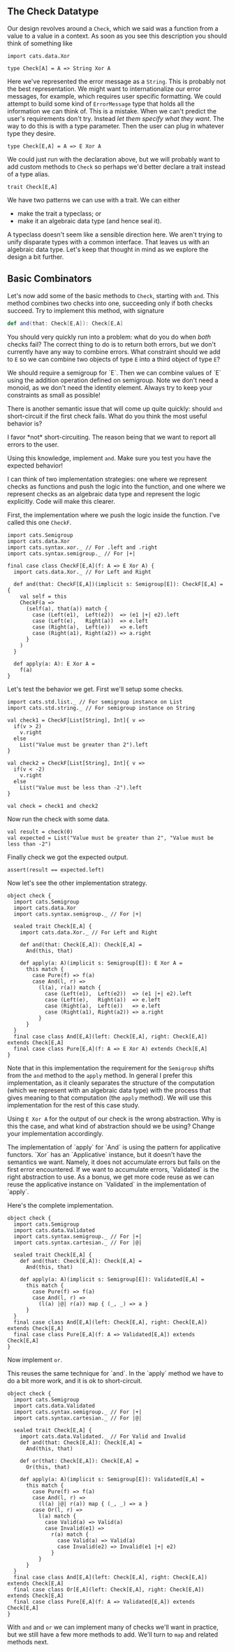 ## The Check Datatype

Our design revolves around a `Check`, which we said was a function from a value to a value in a context. As soon as you see this description you should think of something like

```tut:book
import cats.data.Xor

type Check[A] = A => String Xor A
```

Here we've represented the error message as a `String`. This is probably not the best representation. We might want to internationalize our error messages, for example, which requires user specific formatting. We could attempt to build some kind of `ErrorMessage` type that holds all the information we can think of. This is a mistake. When we can't predict the user's requirements don't try. Instead *let them specify what they want*. The way to do this is with a type parameter. Then the user can plug in whatever type they desire.

```tut:book
type Check[E,A] = A => E Xor A
```

We could just run with the declaration above, but we will probably want to add custom methods to `Check` so perhaps we'd better declare a trait instead of a type alias.

```tut:book
trait Check[E,A]
```

We have two patterns we can use with a trait. We can either

- make the trait a typeclass; or
- make it an algebraic data type (and hence seal it).

A typeclass doesn't seem like a sensible direction here. We aren't trying to unify disparate types with a common interface. That leaves us with an algebraic data type. Let's keep that thought in mind as we explore the design a bit further.

## Basic Combinators

Let's now add some of the basic methods to `Check`, starting with `and`. This method combines two checks into one, succeeding only if both checks succeed. Try to implement this method, with signature

```scala
def and(that: Check[E,A]): Check[E,A]
```

You should very quickly run into a problem: what do you do when *both* checks fail? The correct thing to do is to return both errors, but we don't currently have any way to combine errors. What constraint should we add to `E` so we can combine two objects of type `E` into a third object of type `E`?

<div class="solution">
We should require a semigroup for `E`. Then we can combine values of `E` using the addition operation defined on semigroup. Note we don't need a monoid, as we don't need the identity element. Always try to keep your constraints as small as possible!
</div>

There is another semantic issue that will come up quite quickly: should `and` short-circuit if the first check fails. What do you think the most useful behavior is?

<div class="solution">
I favor *not* short-circuiting. The reason being that we want to report all errors to the user. 
</div>

Using this knowledge, implement `and`. Make sure you test you have the expected behavior!

<div class="solution">
I can think of two implementation strategies: one where we represent checks as functions and push the logic into the function, and one where we represent checks as an algebraic data type and represent the logic explicitly. Code will make this clearer.

First, the implementation where we push the logic inside the function. I've called this one `CheckF`.

```tut:book
import cats.Semigroup
import cats.data.Xor
import cats.syntax.xor._ // For .left and .right
import cats.syntax.semigroup._ // For |+|

final case class CheckF[E,A](f: A => E Xor A) {
  import cats.data.Xor._ // For Left and Right

  def and(that: CheckF[E,A])(implicit s: Semigroup[E]): CheckF[E,A] = {
    val self = this
    CheckF(a =>
      (self(a), that(a)) match {
        case (Left(e1),  Left(e2))  => (e1 |+| e2).left
        case (Left(e),   Right(a))  => e.left
        case (Right(a),  Left(e))   => e.left
        case (Right(a1), Right(a2)) => a.right
      }
    )
  }

  def apply(a: A): E Xor A =
    f(a)
}
```

Let's test the behavior we get. First we'll setup some checks.

```tut:book
import cats.std.list._ // For semigroup instance on List
import cats.std.string._ // For semigroup instance on String

val check1 = CheckF[List[String], Int]{ v =>
  if(v > 2)
    v.right
  else
    List("Value must be greater than 2").left
}

val check2 = CheckF[List[String], Int]{ v =>
  if(v < -2)
    v.right
  else
    List("Value must be less than -2").left
}

val check = check1 and check2
```

Now run the check with some data.

```tut:book
val result = check(0)
val expected = List("Value must be greater than 2", "Value must be less than -2")
```

Finally check we got the expected output.

```tut:book
assert(result == expected.left)
```

Now let's see the other implementation strategy.

```tut:book
object check {
  import cats.Semigroup
  import cats.data.Xor
  import cats.syntax.semigroup._ // For |+|

  sealed trait Check[E,A] {
    import cats.data.Xor._ // For Left and Right
  
    def and(that: Check[E,A]): Check[E,A] =
      And(this, that)
  
    def apply(a: A)(implicit s: Semigroup[E]): E Xor A =
      this match {
        case Pure(f) => f(a)
        case And(l, r) =>
          (l(a), r(a)) match {
            case (Left(e1),  Left(e2))  => (e1 |+| e2).left
            case (Left(e),   Right(a))  => e.left
            case (Right(a),  Left(e))   => e.left
            case (Right(a1), Right(a2)) => a.right
          }
      }
  }
  final case class And[E,A](left: Check[E,A], right: Check[E,A]) extends Check[E,A]
  final case class Pure[E,A](f: A => E Xor A) extends Check[E,A]
}
```

Note that in this implementation the requirement for the `Semigroup` shifts from the `and` method to the `apply` method. In general I prefer this implementation, as it cleanly separates the structure of the computation (which we represent with an algebraic data type) with the process that gives meaning to that computation (the `apply` method). We will use this implementation for the rest of this case study.
</div>

Using `E Xor A` for the output of our check is the wrong abstraction. Why is this the case, and what kind of abstraction should we be using? Change your implementation accordingly.

<div class="solution">
The implementation of `apply` for `And` is using the pattern for applicative functors. `Xor` has an `Applicative` instance, but it doesn't have the semantics we want. Namely, it does not accumulate errors but fails on the first error encountered. If we want to accumulate errors, `Validated` is the right abstraction to use. As a bonus, we get more code reuse as we can reuse the applicative instance on `Validated` in the implementation of `apply`.

Here's the complete implementation.

```tut:book
object check {
  import cats.Semigroup
  import cats.data.Validated
  import cats.syntax.semigroup._ // For |+|
  import cats.syntax.cartesian._ // For |@|

  sealed trait Check[E,A] {
    def and(that: Check[E,A]): Check[E,A] =
      And(this, that)
  
    def apply(a: A)(implicit s: Semigroup[E]): Validated[E,A] =
      this match {
        case Pure(f) => f(a)
        case And(l, r) =>
          (l(a) |@| r(a)) map { (_, _) => a }
      }
  }
  final case class And[E,A](left: Check[E,A], right: Check[E,A]) extends Check[E,A]
  final case class Pure[E,A](f: A => Validated[E,A]) extends Check[E,A]
}
```
</div>

Now implement `or`.

<div class="solution">
This reuses the same technique for `and`. In the `apply` method we have to do a bit more work, and it is ok to short-circuit.

```tut:book
object check {
  import cats.Semigroup
  import cats.data.Validated
  import cats.syntax.semigroup._ // For |+|
  import cats.syntax.cartesian._ // For |@|

  sealed trait Check[E,A] {
    import cats.data.Validated._ // For Valid and Invalid
    def and(that: Check[E,A]): Check[E,A] =
      And(this, that)
  
    def or(that: Check[E,A]): Check[E,A] =
      Or(this, that)
  
    def apply(a: A)(implicit s: Semigroup[E]): Validated[E,A] =
      this match {
        case Pure(f) => f(a)
        case And(l, r) =>
          (l(a) |@| r(a)) map { (_, _) => a }
        case Or(l, r) =>
          l(a) match {
            case Valid(a) => Valid(a)
            case Invalid(e1) =>
              r(a) match {
                case Valid(a) => Valid(a)
                case Invalid(e2) => Invalid(e1 |+| e2)
              }
          }
      }
  }
  final case class And[E,A](left: Check[E,A], right: Check[E,A]) extends Check[E,A]
  final case class Or[E,A](left: Check[E,A], right: Check[E,A]) extends Check[E,A]
  final case class Pure[E,A](f: A => Validated[E,A]) extends Check[E,A]
}
```
</div>

With `and` and `or` we can implement many of checks we'll want in practice, but we still have a few more methods to add. We'll turn to `map` and related methods next.
